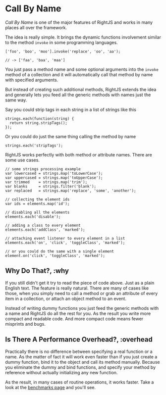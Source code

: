 # Call By Name

_Call By Name_ is one of the major features of RightJS and works in 
many places all over the framework.

The idea is really simple. It brings the dynamic functions involvement 
similar to the method `invoke` in some programming languages. 

    ['foo', 'boo', 'moo'].invoke('replace', 'oo', 'aa');
    
    // -> ['faa', 'baa', 'maa']

You just pass a method name and some optional arguments into the `invoke` method
of a collection and it will automatically call that method by name with specified
arguments.

But instead of creating such additional methods, RightJS extends the idea
and generally lets you feed all the generic methods with names just the same way.

Say you could strip tags in each string in a list of strings like this

    strings.each(function(string) {
      return string.stripTags();
    });

Or you could do just the same thing calling the method by name

    strings.each('stripTags');

RightJS works perfectly with both method or attribute names. There are some
use cases.

    // some strings processing example
    var lowercased = strings.map('toLowerCase');
    var uppercased = strings.map('toUpperCase');
    var trimmed    = strings.map('trim');
    var blanks     = strings.filter('blank');
    var replaced   = strings.map('replace', 'some', 'another');
    
    // collecting the element ids
    var ids = elements.map('id');
    
    // disabling all the elements
    elements.each('disable');
    
    // adding a class to every element
    elements.each('addClass', 'marked');
    
    // attaching event listener to every element in a list
    elements.each('on', 'click', 'toggleClass', 'marked');
    
    // or you could do the same with a single element
    element.on('click', 'toggleClass', 'marked');

## Why Do That?, :why

If you still didn't get it try to read the piece of code above. Just as a 
plain English text. The feature is really natural. There are many
of cases like those, when you simply need to call a method or grab an attribute
of every item in a collection, or attach an object method to an event.

Instead of writing dummy functions you just  feed the generic methods with a 
name and RightJS do all the rest for you. As the result you write more
compact and readable code. And more compact code means fewer misprints and 
bugs.


## Is There A Performance Overhead?, :overhead

Practically there is no difference between specifying a real function or a
name. As the matter of fact it will work even faster than if you just create
a dummy function, bind it to the object and call its method manually.
Because you eliminate the dummy and bind functions, and specify your method
by reference without actually initializing any new function.

As the result, in many cases of routine operations, it works faster. Take a
look at the [benchmarks page](/benchmarks) and you'll see.
